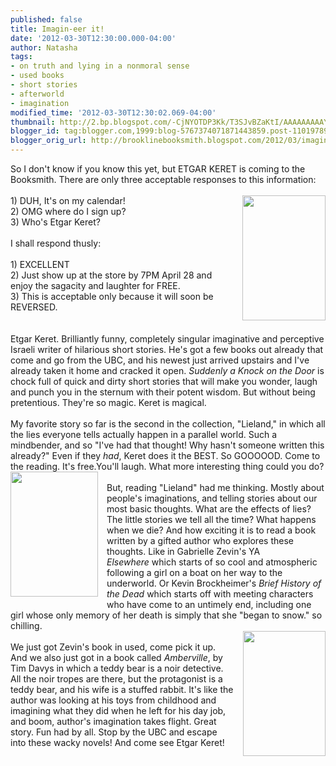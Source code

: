 ```yaml
---
published: false
title: Imagin-eer it!
date: '2012-03-30T12:30:00.000-04:00'
author: Natasha
tags:
- on truth and lying in a nonmoral sense
- used books
- short stories
- afterworld
- imagination
modified_time: '2012-03-30T12:30:02.069-04:00'
thumbnail: http://2.bp.blogspot.com/-CjNYOTDP3Kk/T3SJvBZaKtI/AAAAAAAAAYg/qeGNglBHIpc/s72-c/suddenly-a-knock-at-the-door-review_320.jpg
blogger_id: tag:blogger.com,1999:blog-5767374071871443859.post-110197890325833436
blogger_orig_url: http://brooklinebooksmith.blogspot.com/2012/03/imagin-eer-it.html
---
```


So I don't know if you know this yet, but ETGAR KERET is coming to the Booksmith. There are only three acceptable responses to this information:<br /><br /><a href="http://2.bp.blogspot.com/-CjNYOTDP3Kk/T3SJvBZaKtI/AAAAAAAAAYg/qeGNglBHIpc/s1600/suddenly-a-knock-at-the-door-review_320.jpg" imageanchor="1" style="clear: right; float: right; margin-bottom: 1em; margin-left: 1em;"><img border="0" height="200" src="http://2.bp.blogspot.com/-CjNYOTDP3Kk/T3SJvBZaKtI/AAAAAAAAAYg/qeGNglBHIpc/s200/suddenly-a-knock-at-the-door-review_320.jpg" width="133" /></a>1) DUH, It's on my calendar!<br />2) OMG where do I sign up?<br />3) Who's Etgar Keret?<br /><br />I shall respond thusly:<br /><br />1) EXCELLENT<br />2) Just show up at the store by 7PM April 28 and enjoy the sagacity and laughter for FREE.<br />3) This is acceptable only because it will soon be REVERSED.<br /><br /><br />Etgar Keret. Brilliantly funny, completely singular imaginative and perceptive Israeli writer of hilarious short stories. He's got a few books out already that come and go from the UBC, and his newest just arrived upstairs and I've already taken it home and cracked it open. <i>Suddenly a Knock on the Door</i>&nbsp;is chock full of quick and dirty short stories that will make you wonder, laugh and punch you in the sternum with their potent wisdom. But without being pretentious. They're so magic. Keret is magical.<br /><br />My favorite story so far is the second in the collection, "Lieland," in which all the lies everyone tells actually happen in a parallel world. Such a mindbender, and so "I've had that thought! Why hasn't someone written this already?" Even if they <i>had</i>, Keret does it the BEST. So GOOOOOD. Come to the reading. It's free.You'll laugh. What more interesting thing could you do?<br /><a href="http://1.bp.blogspot.com/-YsQNzlTWpSU/T3SJwPAdRhI/AAAAAAAAAYo/I-2QPpwviiY/s1600/elsewhere.jpg" imageanchor="1" style="clear: left; float: left; margin-bottom: 1em; margin-right: 1em;"><img border="0" height="200" src="http://1.bp.blogspot.com/-YsQNzlTWpSU/T3SJwPAdRhI/AAAAAAAAAYo/I-2QPpwviiY/s200/elsewhere.jpg" width="140" /></a><br />But, reading "Lieland" had me thinking. Mostly about people's imaginations, and telling stories about our most basic thoughts. What are the effects of lies? The little stories we tell all the time? What happens when we die? And how exciting it is to read a book written by a gifted author who explores these thoughts. Like in Gabrielle Zevin's YA <i>Elsewhere</i>&nbsp;which starts of so cool and atmospheric following a girl on a boat on her way to the underworld. Or Kevin Brockheimer's <i>Brief History of the Dead</i>&nbsp;which starts off with meeting characters who have come to an untimely end, including one girl whose only memory of her death is simply that she "began to snow." so chilling.<br /><a href="http://4.bp.blogspot.com/-8SI1hHV7plQ/T3SJuWTyhxI/AAAAAAAAAYY/7IhVtBYlUlA/s1600/amberville.jpg" imageanchor="1" style="clear: right; float: right; margin-bottom: 1em; margin-left: 1em;"><img border="0" height="200" src="http://4.bp.blogspot.com/-8SI1hHV7plQ/T3SJuWTyhxI/AAAAAAAAAYY/7IhVtBYlUlA/s200/amberville.jpg" width="132" /></a><br />We just got Zevin's book in used, come pick it up. And we also just got in a book called <i>Amberville</i>, by Tim Davys in which a teddy bear is a noir detective. All the noir tropes are there, but the protagonist is a teddy bear, and his wife is a stuffed rabbit. It's like the author was looking at his toys from childhood and imagining what they did when he left for his day job, and boom, author's imagination takes flight. Great story. Fun had by all. Stop by the UBC and escape into these wacky novels! And come see Etgar Keret!